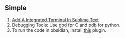 ## Simple
1. [ Add A Integrated Terminal In Sublime Text](https://www.youtube.com/watch?v=b1oxmO10Clk)
2. Debugging Tools: Use [gbd](https://www.youtube.com/watch?v=bWH-nL7v5F4) fpr C and [pdb](https://www.youtube.com/watch?v=7Vmik1M_ry0&t=424s) for python.
3. To run the code in obsidian, install [this](https://github.com/twibiral/obsidian-execute-code) plugin.
